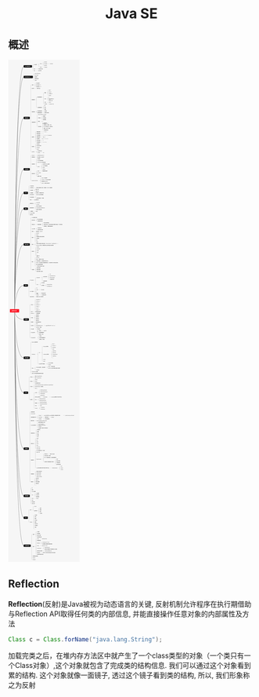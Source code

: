 <center><b><h1>
Java SE  </h1></b></center>

## 概述

![](image/JAVA%20SE.svg)

## Reflection



**Reflection**(反射)是Java被视为动态语言的关键, 反射机制允许程序在执行期借助与Reflection API取得任何类的内部信息, 并能直接操作任意对象的内部属性及方法

``` java
Class c = Class.forName("java.lang.String");
```

加载完类之后，在堆内存方法区中就产生了一个class类型的对象（一个类只有一个Class对象）,这个对象就包含了完成类的结构信息. 我们可以通过这个对象看到累的结构. 这个对象就像一面镜子, 透过这个镜子看到类的结构, 所以, 我们形象称之为反射

